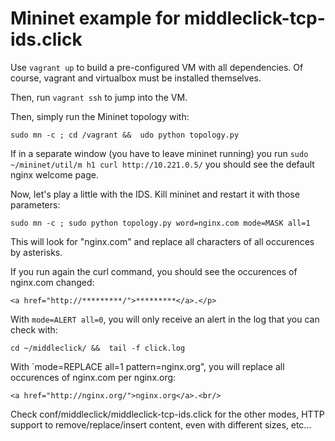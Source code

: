# Mininet example for middleclick-tcp-ids.click

Use `vagrant up` to build a pre-configured VM with all dependencies. Of course, vagrant and virtualbox must be installed themselves.

Then, run `vagrant ssh` to jump into the VM.

Then, simply run the Mininet topology with:

```
sudo mn -c ; cd /vagrant &&  udo python topology.py
```

If in a separate window (you have to leave mininet running) you run `sudo ~/mininet/util/m h1 curl http://10.221.0.5/` you should see the default nginx welcome page.

Now, let's play a little with the IDS. Kill mininet and restart it with those parameters:
```
sudo mn -c ; sudo python topology.py word=nginx.com mode=MASK all=1
```
This will look for "nginx.com" and replace all characters of all occurences by asterisks.

If you run again the curl command, you should see the occurences of nginx.com changed:
```
<a href="http://*********/">*********</a>.</p>
```

With `mode=ALERT all=0`, you will only receive an alert in the log that you can check with:

```
cd ~/middleclick/ &&  tail -f click.log
```

With `mode=REPLACE all=1 pattern=nginx.org", you will replace all occurences of nginx.com per nginx.org:
```
<a href="http://nginx.org/">nginx.org</a>.<br/>
```

Check conf/middleclick/middleclick-tcp-ids.click for the other modes, HTTP support to remove/replace/insert content, even with different sizes, etc...
